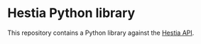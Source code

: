 # Hestia Python library

This repository contains a Python library against the [Hestia API](https://www.hestia.io/docs).
